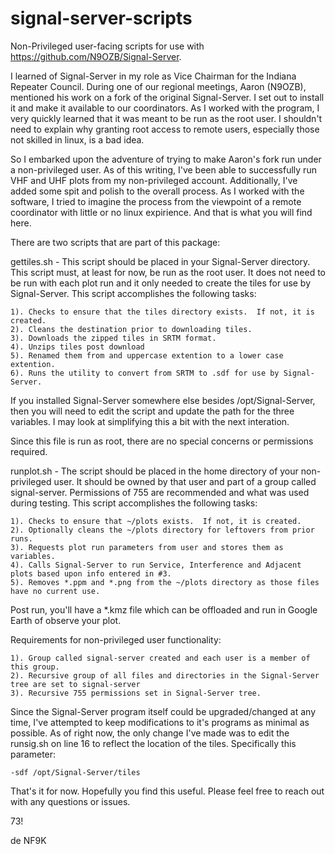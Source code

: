 # signal-server-scripts
Non-Privileged user-facing scripts for use with https://github.com/N9OZB/Signal-Server.

I learned of Signal-Server in my role as Vice Chairman for the Indiana Repeater Council.  During one of our regional meetings,
Aaron (N9OZB), mentioned his work on a fork of the original Signal-Server.  I set out to install it and make it available to our
coordinators.  As I worked with the program, I very quickly learned that it was meant to be run as the root user.  I shouldn't
need to explain why granting root access to remote users, especially those not skilled in linux, is a bad idea.

So I embarked upon the adventure of trying to make Aaron's fork run under a non-privileged user.  As of this writing, I've been
able to successfully run VHF and UHF plots from my non-privileged account.  Additionally, I've added some spit and polish to the
overall process.  As I worked with the software, I tried to imagine the process from the viewpoint of a remote coordinator with 
little or no linux expirience.  And that is what you will find here.

There are two scripts that are part of this package:

gettiles.sh - This script should be placed in your Signal-Server directory.  This script must, at least for now, be run as the root
user.  It does not need to be run with each plot run and it only needed to create the tiles for use by Signal-Server.  This script
accomplishes the following tasks:

	1). Checks to ensure that the tiles directory exists.  If not, it is created.
	2). Cleans the destination prior to downloading tiles.
	3). Downloads the zipped tiles in SRTM format.
	4). Unzips tiles post download
	5). Renamed them from and uppercase extention to a lower case extention.
	6). Runs the utility to convert from SRTM to .sdf for use by Signal-Server.

If you installed Signal-Server somewhere else besides /opt/Signal-Server, then you will need to edit the script and update the path
for the three variables.  I may look at simplifying this a bit with the next interation.

Since this file is run as root, there are no special concerns or permissions required.

runplot.sh - The script should be placed in the home directory of your non-privileged user.  It should be owned by that user and part 
of a group called signal-server.  Permissions of 755 are recommended and what was used during testing. This script accomplishes the
following tasks:

	1). Checks to ensure that ~/plots exists.  If not, it is created.
	2). Optionally cleans the ~/plots directory for leftovers from prior runs.
	3). Requests plot run parameters from user and stores them as variables.
	4). Calls Signal-Server to run Service, Interference and Adjacent plots based upon info entered in #3.
	5). Removes *.ppm and *.png from the ~/plots directory as those files have no current use.

Post run, you'll have a *.kmz file which can be offloaded and run in Google Earth of observe your plot.

Requirements for non-privileged user functionality:

	1). Group called signal-server created and each user is a member of this group.
	2). Recursive group of all files and directories in the Signal-Server tree are set to signal-server
	3). Recursive 755 permissions set in Signal-Server tree.

Since the Signal-Server program itself could be upgraded/changed at any time, I've attempted to keep modifications to it's programs as
minimal as possible.  As of right now, the only change I've made was to edit the runsig.sh on line 16 to reflect the location of the
tiles.  Specifically this parameter:

	-sdf /opt/Signal-Server/tiles

That's it for now.  Hopefully you find this useful.  Please feel free to reach out with any questions or issues.

73!

de NF9K
